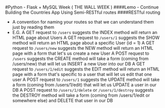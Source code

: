 #Python - Flask + MySQL Week ( THE WALL WEEK )
####Lemo - Continue Building the Countries App Using Semi-RESTful routes
####RESTful routing
- A convention for naming your routes so that we can understand them just by reading them
- E.G.
  A GET request to `/users` suggests the INDEX method will return an HTML page about Users
  A GET request to `/users/1` suggests the SHOW method will return an HTML page about a specific User (id = 1)
  A GET request to `/users/new` suggests the NEW method will return an HTML page with a form that let's us create a new User
  A POST request to `/users` suggests the CREATE method will take a form (coming from /users/new) that will let us INSERT a new User into our DB
  A GET request to `/users/1/edit` suggests the EDIT method will return an HTML page with a form that's specific to a user that will let us edit that one user
  A POST request to `/users/1` suggests the UPDATE method will take a form (coming from /users/1/edit) that will let us UPDATE a user in our DB
  A POST request to `/users/1/delete` or `/users/1/destroy` suggests the DESTROY method will take a form (coming from /users/1/edit or somewhere else) and DELETE that user in our DB
